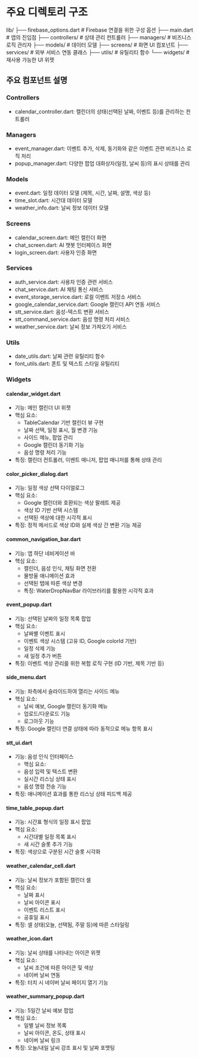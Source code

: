 # 주요 디렉토리 구조

lib/
├── firebase_options.dart # Firebase 연결을 위한 구성 옵션
├── main.dart # 앱의 진입점
├── controllers/ # 상태 관리 컨트롤러
├── managers/ # 비즈니스 로직 관리자
├── models/ # 데이터 모델
├── screens/ # 화면 UI 컴포넌트
├── services/ # 외부 서비스 연동 클래스
├── utils/ # 유틸리티 함수
└── widgets/ # 재사용 가능한 UI 위젯

## 주요 컴포넌트 설명

### Controllers

- calendar_controller.dart: 캘린더의 상태(선택된 날짜, 이벤트 등)를 관리하는 컨트롤러

### Managers

- event_manager.dart: 이벤트 추가, 삭제, 동기화와 같은 이벤트 관련 비즈니스 로직 처리
- popup_manager.dart: 다양한 팝업 대화상자(일정, 날씨 등)의 표시 상태를 관리

### Models

- event.dart: 일정 데이터 모델 (제목, 시간, 날짜, 설명, 색상 등)
- time_slot.dart: 시간대 데이터 모델
- weather_info.dart: 날씨 정보 데이터 모델

### Screens

- calendar_screen.dart: 메인 캘린더 화면
- chat_screen.dart: AI 챗봇 인터페이스 화면
- login_screen.dart: 사용자 인증 화면

### Services

- auth_service.dart: 사용자 인증 관련 서비스
- chat_service.dart: AI 채팅 통신 서비스
- event_storage_service.dart: 로컬 이벤트 저장소 서비스
- google_calendar_service.dart: Google 캘린더 API 연동 서비스
- stt_service.dart: 음성-텍스트 변환 서비스
- stt_command_service.dart: 음성 명령 처리 서비스
- weather_service.dart: 날씨 정보 가져오기 서비스

### Utils

- date_utils.dart: 날짜 관련 유틸리티 함수
- font_utils.dart: 폰트 및 텍스트 스타일 유틸리티

### Widgets

#### calendar_widget.dart

- 기능: 메인 캘린더 UI 위젯
- 핵심 요소:
  - TableCalendar 기반 캘린더 뷰 구현
  - 날짜 선택, 일정 표시, 월 변경 기능
  - 사이드 메뉴, 팝업 관리
  - Google 캘린더 동기화 기능
  - 음성 명령 처리 기능
- 특징: 캘린더 컨트롤러, 이벤트 매니저, 팝업 매니저를 통해 상태 관리

#### color_picker_dialog.dart

- 기능: 일정 색상 선택 다이얼로그
- 핵심 요소:
  - Google 캘린더와 호환되는 색상 팔레트 제공
  - 색상 ID 기반 선택 시스템
  - 선택된 색상에 대한 시각적 표시
- 특징: 정적 메서드로 색상 ID와 실제 색상 간 변환 기능 제공

#### common_navigation_bar.dart

- 기능: 앱 하단 네비게이션 바
- 핵심 요소:
  - 캘린더, 음성 인식, 채팅 화면 전환
  - 물방울 애니메이션 효과
  - 선택된 탭에 따른 색상 변경
  - 특징: WaterDropNavBar 라이브러리를 활용한 시각적 효과

#### event_popup.dart

- 기능: 선택된 날짜의 일정 목록 팝업
- 핵심 요소:
  - 날짜별 이벤트 표시
  - 이벤트 색상 시스템 (고유 ID, Google colorId 기반)
  - 일정 삭제 기능
  - 새 일정 추가 버튼
- 특징: 이벤트 색상 관리를 위한 복합 로직 구현 (ID 기반, 제목 기반 등)

#### side_menu.dart

- 기능: 좌측에서 슬라이드하여 열리는 사이드 메뉴
- 핵심 요소:
  - 날씨 예보, Google 캘린더 동기화 메뉴
  - 업로드/다운로드 기능
  - 로그아웃 기능
- 특징: Google 캘린더 연결 상태에 따라 동적으로 메뉴 항목 표시

#### stt_ui.dart

- 기능: 음성 인식 인터페이스
  - 핵심 요소:
  - 음성 입력 및 텍스트 변환
  - 실시간 리스닝 상태 표시
  - 음성 명령 전송 기능
- 특징: 애니메이션 효과를 통한 리스닝 상태 피드백 제공

#### time_table_popup.dart

- 기능: 시간표 형식의 일정 표시 팝업
- 핵심 요소:
  - 시간대별 일정 목록 표시
  - 새 시간 슬롯 추가 기능
- 특징: 색상으로 구분된 시간 슬롯 시각화

#### weather_calendar_cell.dart

- 기능: 날씨 정보가 포함된 캘린더 셀
- 핵심 요소:
  - 날짜 표시
  - 날씨 아이콘 표시
  - 이벤트 리스트 표시
  - 공휴일 표시
- 특징: 셀 상태(오늘, 선택됨, 주말 등)에 따른 스타일링

#### weather_icon.dart

- 기능: 날씨 상태를 나타내는 아이콘 위젯
- 핵심 요소:
  - 날씨 조건에 따른 아이콘 및 색상
  - 네이버 날씨 연동
- 특징: 터치 시 네이버 날씨 페이지 열기 기능

#### weather_summary_popup.dart

- 기능: 5일간 날씨 예보 팝업
- 핵심 요소:
  - 일별 날씨 정보 목록
  - 날씨 아이콘, 온도, 상태 표시
  - 네이버 날씨 링크
- 특징: 오늘/내일 날씨 강조 표시 및 날짜 포맷팅
